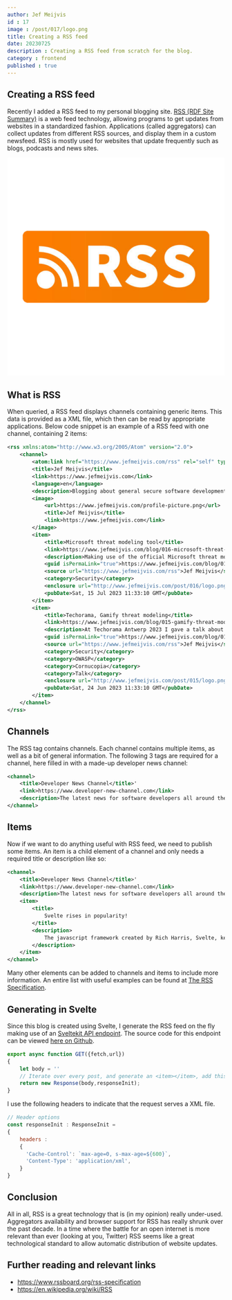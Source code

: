 ```yaml
---
author: Jef Meijvis
id : 17
image : /post/017/logo.png
title: Creating a RSS feed
date: 20230725
description : Creating a RSS feed from scratch for the blog.
category : frontend
published : true
---
```


## Creating a RSS feed
Recently I added a RSS feed to my personal blogging site.
[RSS (RDF Site Summary)](https://en.wikipedia.org/wiki/RSS) is a web feed technology, allowing programs to get updates from websites in a standardized fashion. Applications (called aggregators) can collect updates from different RSS sources, and display them in a custom newsfeed. RSS is mostly used for websites that update frequently such as blogs, podcasts and news sites.

![RSS Logo [medium]](/content/017-creating-a-rss-feed/images/logo.png)

## What is RSS
When queried, a RSS feed displays channels containing generic items. 
This data is provided as a XML file, which then can be read by appropriate applications.
Below code snippet is an example of a RSS feed with one channel, containing 2 items:

```xml
<rss xmlns:atom="http://www.w3.org/2005/Atom" version="2.0">
    <channel>
        <atom:link href="https://www.jefmeijvis.com/rss" rel="self" type="application/rss+xml"/>
        <title>Jef Meijvis</title>
        <link>https://www.jefmeijvis.com</link>
        <language>en</language>
        <description>Blogging about general secure software development. Often making use of .NET, Azure and Svelte</description>
        <image>
            <url>https://www.jefmeijvis.com/profile-picture.png</url>
            <title>Jef Meijvis</title>
            <link>https://www.jefmeijvis.com</link>
        </image>
        <item>
            <title>Microsoft threat modeling tool</title>
            <link>https://www.jefmeijvis.com/blog/016-microsoft-threat-modeling-tool</link>
            <description>Making use of the official Microsoft threat modeling tool.</description>
            <guid isPermaLink="true">https://www.jefmeijvis.com/blog/016-microsoft-threat-modeling-tool</guid>
            <source url="https://www.jefmeijvis.com/rss">Jef Meijvis</source>
            <category>Security</category>
            <enclosure url="http://www.jefmeijvis.com/post/016/logo.png" length="221004" type="image/png"/>
            <pubDate>Sat, 15 Jul 2023 11:33:10 GMT</pubDate>
        </item>
        <item>
            <title>Techorama, Gamify threat modeling</title>
            <link>https://www.jefmeijvis.com/blog/015-gamify-threat-modeling</link>
            <description>At Techorama Antwerp 2023 I gave a talk about gamifying threat modeling.</description>
            <guid isPermaLink="true">https://www.jefmeijvis.com/blog/015-gamify-threat-modeling</guid>
            <source url="https://www.jefmeijvis.com/rss">Jef Meijvis</source>
            <category>Security</category>
            <category>OWASP</category>
            <category>Cornucopia</category>
            <category>Talk</category>
            <enclosure url="http://www.jefmeijvis.com/post/015/logo.png" length="221004" type="image/png"/>
            <pubDate>Sat, 24 Jun 2023 11:33:10 GMT</pubDate>
        </item>
    </channel>
</rss>
```

## Channels

The RSS tag contains channels.
Each channel contains multiple items, as well as a bit of general information.
The following 3 tags are required for a channel, here filled in with a made-up developer news channel:

```xml
<channel>
    <title>Developer News Channel</title>'
    <link>https://www.developer-new-channel.com</link>
    <description>The latest news for software developers all around the globe!</description>
</channel>
```

## Items
Now if we want to do anything useful with RSS feed, we need to publish some items.
An item is a child element of a channel and only needs a required title or description like so:

```xml
<channel>
    <title>Developer News Channel</title>'
    <link>https://www.developer-new-channel.com</link>
    <description>The latest news for software developers all around the globe!</description>
    <item>
        <title>
            Svelte rises in popularity!
        </title>
        <description>
            The javascript framework created by Rich Harris, Svelte, keeps on rising in popularity according to the state-of-js survey
        </description>
    </item>
</channel>
```

Many other elements can be added to channels and items to include more information.
An entire list with useful examples can be found at [The RSS Specification](https://www.rssboard.org/rss-specification).

## Generating in Svelte
Since this blog is created using Svelte, 
I generate the RSS feed on the fly making use of an [Sveltekit API endpoint](http://localhost:5173/blog/006-sveltekit-api-endpoints).
The source code for this endpoint can be viewed [here on Github](https://github.com/jefmeijvis/www.jefmeijvis.com/blob/main/src/routes/rss/%2Bserver.ts).

```js
export async function GET({fetch,url}) 
{
    let body = ''
    // Iterate over every post, and generate an <item></item>, add this item to the body string
    return new Response(body,responseInit);
}
```

I use the following headers to indicate that the request serves a XML file.
```js
// Header options
const responseInit : ResponseInit =
{
    headers : 
    {
      'Cache-Control': `max-age=0, s-max-age=${600}`,
      'Content-Type': 'application/xml',
    }
}
```

## Conclusion
All in all, RSS is a great technology that is (in my opinion) really under-used. 
Aggregators availability and browser support for RSS has really shrunk over the past decade.
In a time where the battle for an open internet is more relevant than ever (looking at you, Twitter) RSS seems like a great technological standard to allow automatic distribution of website updates. 

## Further reading and relevant links
- https://www.rssboard.org/rss-specification
- https://en.wikipedia.org/wiki/RSS

